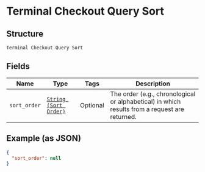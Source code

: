 
# Terminal Checkout Query Sort

## Structure

`Terminal Checkout Query Sort`

## Fields

| Name | Type | Tags | Description |
|  --- | --- | --- | --- |
| `sort_order` | [`String (Sort Order)`](../../doc/models/sort-order.md) | Optional | The order (e.g., chronological or alphabetical) in which results from a request are returned. |

## Example (as JSON)

```json
{
  "sort_order": null
}
```

